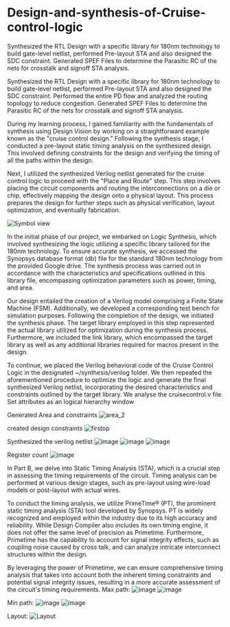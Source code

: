 # Design-and-synthesis-of-Cruise-control-logic
Synthesized the RTL Design with a specific library for 180nm technology to build gate-level netlist, performed Pre-layout STA and also designed the SDC constraint. Generated SPEF Files to determine the Parasitic RC of the nets for crosstalk and signoff STA analysis.

Synthesized the RTL Design with a specific library for 180nm technology to build gate-level netlist, performed Pre-layout
STA and also designed the SDC constraint. Performed the entire PD flow and analyzed the routing topology to reduce
congestion. Generated SPEF Files to determine the Parasitic RC of the nets for crosstalk and signoff STA analysis.

During my learning process, I gained familiarity with the fundamentals of synthesis using Design Vision by working on a straightforward example known as the "cruise control design." Following the synthesis stage, I conducted a pre-layout static timing analysis on the synthesized design. This involved defining constraints for the design and verifying the timing of all the paths within the design.

Next, I utilized the synthesized Verilog netlist generated for the cruise control logic to proceed with the "Place and Route" step. This step involves placing the circuit components and routing the interconnections on a die or chip, effectively mapping the design onto a physical layout. This process prepares the design for further steps such as physical verification, layout optimization, and eventually fabrication.

![Symbol view](https://user-images.githubusercontent.com/112213946/227419678-2adab86a-1803-4e88-86d6-fe5ee5883759.png)

In the initial phase of our project, we embarked on Logic Synthesis, which involved synthesizing the logic utilizing a specific library tailored for the 180nm technology. To ensure accurate synthesis, we accessed the Synopsys database format (db) file for the standard 180nm technology from the provided Google drive. The synthesis process was carried out in accordance with the characteristics and specifications outlined in this library file, encompassing optimization parameters such as power, timing, and area.

Our design entailed the creation of a Verilog model comprising a Finite State Machine (FSM). Additionally, we developed a corresponding test bench for simulation purposes. Following the completion of the design, we initiated the synthesis phase. The target library employed in this step represented the actual library utilized for optimization during the synthesis process. Furthermore, we included the link library, which encompassed the target library as well as any additional libraries required for macros present in the design.

To continue, we placed the Verilog behavioral code of the Cruise Control Logic in the designated ~/synthesis/verilog folder. We then repeated the aforementioned procedure to optimize the logic and generate the final synthesized Verilog netlist, incorporating the desired characteristics and constraints outlined by the target library.
We analyse the cruisecontrol.v file. Set attributes as an logical hierarchy window

Generated Area and constraints
![area_2](https://user-images.githubusercontent.com/112213946/227419879-129f7274-6e1f-4cd3-888e-3e14ac82b856.png)

created design constraints
![firstop](https://user-images.githubusercontent.com/112213946/227419968-0e517f4e-5725-4be5-9230-9b0935f0352a.png)

Synthesized the verilog netlist
![image](https://user-images.githubusercontent.com/112213946/227420068-e025d51b-b299-482a-87f2-39c32abd470e.png)
![image](https://user-images.githubusercontent.com/112213946/227420146-7b8f8e95-b5b4-495e-bff2-754b43095016.png)
![image](https://user-images.githubusercontent.com/112213946/227420115-51754584-0107-402d-ae2c-f565a74aca76.png)

Register count
![image](https://user-images.githubusercontent.com/112213946/227420417-31a0d00e-ccd6-48ba-9732-19c10e6f4d64.png)

In Part B, we delve into Static Timing Analysis (STA), which is a crucial step in assessing the timing requirements of the circuit. Timing analysis can be performed at various design stages, such as pre-layout using wire-load models or post-layout with actual wires.

To conduct the timing analysis, we utilize PrimeTime® (PT), the prominent static timing analysis (STA) tool developed by Synopsys. PT is widely recognized and employed within the industry due to its high accuracy and reliability. While Design Compiler also includes its own timing engine, it does not offer the same level of precision as Primetime. Furthermore, Primetime has the capability to account for signal integrity effects, such as coupling noise caused by cross talk, and can analyze intricate interconnect structures within the design.

By leveraging the power of Primetime, we can ensure comprehensive timing analysis that takes into account both the inherent timing constraints and potential signal integrity issues, resulting in a more accurate assessment of the circuit's timing requirements.
Max path: 
![image](https://user-images.githubusercontent.com/112213946/227420396-bb8cf002-d920-4383-bddf-e78835c6d2d1.png)
![image](https://user-images.githubusercontent.com/112213946/227420475-72b32d24-c2e8-4050-acd7-1e7bad297688.png)

Min path:
![image](https://user-images.githubusercontent.com/112213946/227420526-fba06148-fdae-451c-a6b5-eed7f03a7919.png)
![image](https://user-images.githubusercontent.com/112213946/227420531-0244e1e2-4536-4992-827c-c8ed2a51d20f.png)

Layout:
![Layout](https://user-images.githubusercontent.com/112213946/227420654-b2c80a81-1774-4caa-a524-f6fabf583075.png)





